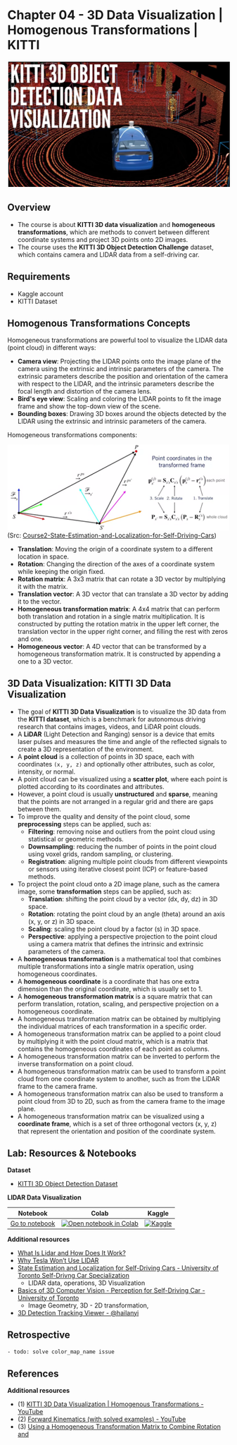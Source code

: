 # Chapter 04 - 3D Data Visualization | Homogenous Transformations | KITTI 


<img src="./docs/04-3d-data-viz/3d-data-viz-cover.png" width="520" style="border:0px solid #FFFFFF; padding:1px; margin:1px">


## Overview

- The course is about **KITTI 3D data visualization** and **homogeneous transformations**, which are methods to convert between different coordinate systems and project 3D points onto 2D images.
- The course uses the **KITTI 3D Object Detection Challenge** dataset, which contains camera and LIDAR data from a self-driving car.

## Requirements

- Kaggle account
- KITTI Dataset

## Homogenous Transformations Concepts

Homogeneous transformations are powerful tool to visualize the LIDAR data (point cloud) in different ways:
  - **Camera view**: Projecting the LIDAR points onto the image plane of the camera using the extrinsic and intrinsic parameters of the camera. The extrinsic parameters describe the position and orientation of the camera with respect to the LIDAR, and the intrinsic parameters describe the focal length and distortion of the camera lens.
  - **Bird's eye view**: Scaling and coloring the LIDAR points to fit the image frame and show the top-down view of the scene.
  - **Bounding boxes**: Drawing 3D boxes around the objects detected by the LIDAR using the extrinsic and intrinsic parameters of the camera.

Homogeneous transformations components:

![](https://github.com/afondiel/Self-Driving-Cars-Specialization/blob/main/Course2-State-Estimation-and-Localization-for-Self-Driving-Cars/resources/w4/img/l2-all-together.png?raw=true)
(Src: [Course2-State-Estimation-and-Localization-for-Self-Driving-Cars](https://github.com/afondiel/Self-Driving-Cars-Specialization/blob/main/Course2-State-Estimation-and-Localization-for-Self-Driving-Cars/course2-w4-notes.md))

  - **Translation**: Moving the origin of a coordinate system to a different location in space.
  - **Rotation**: Changing the direction of the axes of a coordinate system while keeping the origin fixed.
  - **Rotation matrix**: A 3x3 matrix that can rotate a 3D vector by multiplying it with the matrix.
  - **Translation vector**: A 3D vector that can translate a 3D vector by adding it to the vector.
  - **Homogeneous transformation matrix**: A 4x4 matrix that can perform both translation and rotation in a single matrix multiplication. It is constructed by putting the rotation matrix in the upper left corner, the translation vector in the upper right corner, and filling the rest with zeros and one.
  - **Homogeneous vector**: A 4D vector that can be transformed by a homogeneous transformation matrix. It is constructed by appending a one to a 3D vector.

## 3D Data Visualization: KITTI 3D Data Visualization

- The goal of **KITTI 3D Data Visualization** is to visualize the 3D data from the **KITTI dataset**, which is a benchmark for autonomous driving research that contains images, videos, and LiDAR point clouds.
- A **LiDAR** (Light Detection and Ranging) sensor is a device that emits laser pulses and measures the time and angle of the reflected signals to create a 3D representation of the environment.
- A **point cloud** is a collection of points in 3D space, each with coordinates `(x, y, z)` and optionally other attributes, such as color, intensity, or normal.
- A point cloud can be visualized using a **scatter plot**, where each point is plotted according to its coordinates and attributes.
- However, a point cloud is usually **unstructured** and **sparse**, meaning that the points are not arranged in a regular grid and there are gaps between them.
- To improve the quality and density of the point cloud, some **preprocessing** steps can be applied, such as:
    - **Filtering**: removing noise and outliers from the point cloud using statistical or geometric methods.
    - **Downsampling**: reducing the number of points in the point cloud using voxel grids, random sampling, or clustering.
    - **Registration**: aligning multiple point clouds from different viewpoints or sensors using iterative closest point (ICP) or feature-based methods.
- To project the point cloud onto a 2D image plane, such as the camera image, some **transformation** steps can be applied, such as:
    - **Translation**: shifting the point cloud by a vector (dx, dy, dz) in 3D space.
    - **Rotation**: rotating the point cloud by an angle (theta) around an axis (x, y, or z) in 3D space.
    - **Scaling**: scaling the point cloud by a factor (s) in 3D space.
    - **Perspective**: applying a perspective projection to the point cloud using a camera matrix that defines the intrinsic and extrinsic parameters of the camera.
- A **homogeneous transformation** is a mathematical tool that combines multiple transformations into a single matrix operation, using homogeneous coordinates.
- A **homogeneous coordinate** is a coordinate that has one extra dimension than the original coordinate, which is usually set to 1.
- A **homogeneous transformation matrix** is a square matrix that can perform translation, rotation, scaling, and perspective projection on a homogeneous coordinate.
- A homogeneous transformation matrix can be obtained by multiplying the individual matrices of each transformation in a specific order.
- A homogeneous transformation matrix can be applied to a point cloud by multiplying it with the point cloud matrix, which is a matrix that contains the homogeneous coordinates of each point as columns.
- A homogeneous transformation matrix can be inverted to perform the inverse transformation on a point cloud.
- A homogeneous transformation matrix can be used to transform a point cloud from one coordinate system to another, such as from the LiDAR frame to the camera frame.
- A homogeneous transformation matrix can also be used to transform a point cloud from 3D to 2D, such as from the camera frame to the image plane.
- A homogeneous transformation matrix can be visualized using a **coordinate frame**, which is a set of three orthogonal vectors (x, y, z) that represent the orientation and position of the coordinate system.


## Lab: Resources & Notebooks

**Dataset**

- [KITTI 3D Object Detection Dataset](https://www.kaggle.com/datasets/garymk/kitti-3d-object-detection-dataset)


**LIDAR Data Visualization**

|Notebook|Colab|Kaggle|
|--|--|--|
|[Go to notebook](./lab/notebooks/04-3d-data-viz/3d-data-visualization-kitti-lidar.ipynb)| [![Open notebook in Colab](https://colab.research.google.com/assets/colab-badge.svg)](https://colab.research.google.com/github/afondiel/Self-Driving-Cars-Perception-and-Deep-Learning-Free-Course-freeCodeCamp/blob/main/lab/notebooks/04-3d-data-viz/3d-data-visualization-kitti-lidar.ipynb)|[![Kaggle](https://kaggle.com/static/images/open-in-kaggle.svg)](https://www.kaggle.com/code/thepostitguy/3d-data-visualization-kitti-lidar/edit)|


**Additional resources**

- [What Is Lidar and How Does It Work?](https://www.faro.com/fr-FR/Resource-Library/Article/What-is-Lidar)
- [Why Tesla Won’t Use LIDAR](https://towardsdatascience.com/why-tesla-wont-use-lidar-57c325ae2ed5)
- [State Estimation and Localization for Self-Driving Cars - University of Toronto Self-Drivng Car Specialization](https://github.com/afondiel/Self-Driving-Cars-Specialization/blob/main/Course2-State-Estimation-and-Localization-for-Self-Driving-Cars/course2-w4-notes.md)
  - LIDAR data, operations, 3D Visualization
- [Basics of 3D Computer Vision - Perception for Self-Driving Car - University of Toronto](https://github.com/afondiel/Self-Driving-Cars-Specialization/blob/main/Course3-Visual-Perception-for-Self-Driving-Cars/course3-w1-notes.md)
  - Image Geometry, 3D - 2D transformation, 
- [3D Detection Tracking Viewer - @hailanyi](https://github.com/hailanyi/3D-Detection-Tracking-Viewer)

## Retrospective
```
- todo: solve color_map_name issue
```

## References

**Additional resources**
- (1) [KITTI 3D Data Visualization | Homogenous Transformations - YouTube](https://www.youtube.com/watch?v=tb1H42kE0eE)
- (2) [Forward Kinematics (with solved examples) - YouTube](https://www.youtube.com/watch?v=mO7JJxaVtkE)
- (3) [Using a Homogeneous Transformation Matrix to Combine Rotation and](https://www.youtube.com/watch?v=LftL6dA6tzE)


